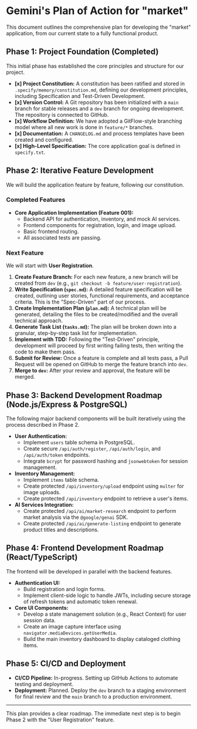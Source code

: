 # Gemini's Plan of Action for "market"

This document outlines the comprehensive plan for developing the "market" application, from our current state to a fully functional product.

## Phase 1: Project Foundation (Completed)

This initial phase has established the core principles and structure for our project.

- **[x] Project Constitution:** A constitution has been ratified and stored in `.specify/memory/constitution.md`, defining our development principles, including Specification and Test-Driven Development.
- **[x] Version Control:** A Git repository has been initialized with a `main` branch for stable releases and a `dev` branch for ongoing development. The repository is connected to GitHub.
- **[x] Workflow Definition:** We have adopted a GitFlow-style branching model where all new work is done in `feature/*` branches.
- **[x] Documentation:** A `CHANGELOG.md` and process templates have been created and configured.
- **[x] High-Level Specification:** The core application goal is defined in `specify.txt`.

## Phase 2: Iterative Feature Development

We will build the application feature by feature, following our constitution.

### Completed Features
- **Core Application Implementation (Feature 001):**
  - Backend API for authentication, inventory, and mock AI services.
  - Frontend components for registration, login, and image upload.
  - Basic frontend routing.
  - All associated tests are passing.

### Next Feature
We will start with **User Registration**.

1.  **Create Feature Branch:** For each new feature, a new branch will be created from `dev` (e.g., `git checkout -b feature/user-registration`).
2.  **Write Specification (`spec.md`):** A detailed feature specification will be created, outlining user stories, functional requirements, and acceptance criteria. This is the "Spec-Driven" part of our process.
3.  **Create Implementation Plan (`plan.md`):** A technical plan will be generated, detailing the files to be created/modified and the overall technical approach.
4.  **Generate Task List (`tasks.md`):** The plan will be broken down into a granular, step-by-step task list for implementation.
5.  **Implement with TDD:** Following the "Test-Driven" principle, development will proceed by first writing failing tests, then writing the code to make them pass.
6.  **Submit for Review:** Once a feature is complete and all tests pass, a Pull Request will be opened on GitHub to merge the feature branch into `dev`.
7.  **Merge to `dev`:** After your review and approval, the feature will be merged.

## Phase 3: Backend Development Roadmap (Node.js/Express & PostgreSQL)

The following major backend components will be built iteratively using the process described in Phase 2.

- **User Authentication:**
    - Implement `users` table schema in PostgreSQL.
    - Create secure `/api/auth/register`, `/api/auth/login`, and `/api/auth/token` endpoints.
    - Integrate `bcrypt` for password hashing and `jsonwebtoken` for session management.
- **Inventory Management:**
    - Implement `items` table schema.
    - Create protected `/api/inventory/upload` endpoint using `multer` for image uploads.
    - Create protected `/api/inventory` endpoint to retrieve a user's items.
- **AI Services Integration:**
    - Create protected `/api/ai/market-research` endpoint to perform market analysis via the `@google/genai` SDK.
    - Create protected `/api/ai/generate-listing` endpoint to generate product titles and descriptions.

## Phase 4: Frontend Development Roadmap (React/TypeScript)

The frontend will be developed in parallel with the backend features.

- **Authentication UI:**
    - Build registration and login forms.
    - Implement client-side logic to handle JWTs, including secure storage of refresh tokens and automatic token renewal.
- **Core UI Components:**
    - Develop a state management solution (e.g., React Context) for user session data.
    - Create an image capture interface using `navigator.mediaDevices.getUserMedia`.
    - Build the main inventory dashboard to display cataloged clothing items.

## Phase 5: CI/CD and Deployment

- **CI/CD Pipeline:** In-progress. Setting up GitHub Actions to automate testing and deployment.
- **Deployment:** Planned. Deploy the `dev` branch to a staging environment for final review and the `main` branch to a production environment.

---

This plan provides a clear roadmap. The immediate next step is to begin Phase 2 with the "User Registration" feature.
